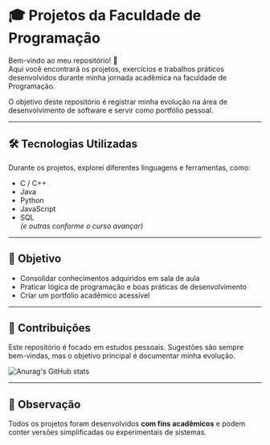 # 🎓 Projetos da Faculdade de Programação

Bem-vindo ao meu repositório! 🚀  
Aqui você encontrará os projetos, exercícios e trabalhos práticos desenvolvidos durante minha jornada acadêmica na faculdade de Programação.  

O objetivo deste repositório é registrar minha evolução na área de desenvolvimento de software e servir como portfólio pessoal.

---

## 🛠️ Tecnologias Utilizadas
Durante os projetos, explorei diferentes linguagens e ferramentas, como:
- C / C++
- Java
- Python
- JavaScript
- SQL  
*(e outras conforme o curso avançar)*

---

## 🎯 Objetivo
- Consolidar conhecimentos adquiridos em sala de aula  
- Praticar lógica de programação e boas práticas de desenvolvimento  
- Criar um portfólio acadêmico acessível  

---

## 🤝 Contribuições
Este repositório é focado em estudos pessoais. Sugestões são sempre bem-vindas, mas o objetivo principal é documentar minha evolução.  

<div>

![Anurag's GitHub stats](https://github-readme-stats.vercel.app/api?username=ZyZydotPNG&show_icons=true&theme=synthwave)


</div>

---

## 📌 Observação
Todos os projetos foram desenvolvidos **com fins acadêmicos** e podem conter versões simplificadas ou experimentais de sistemas.
